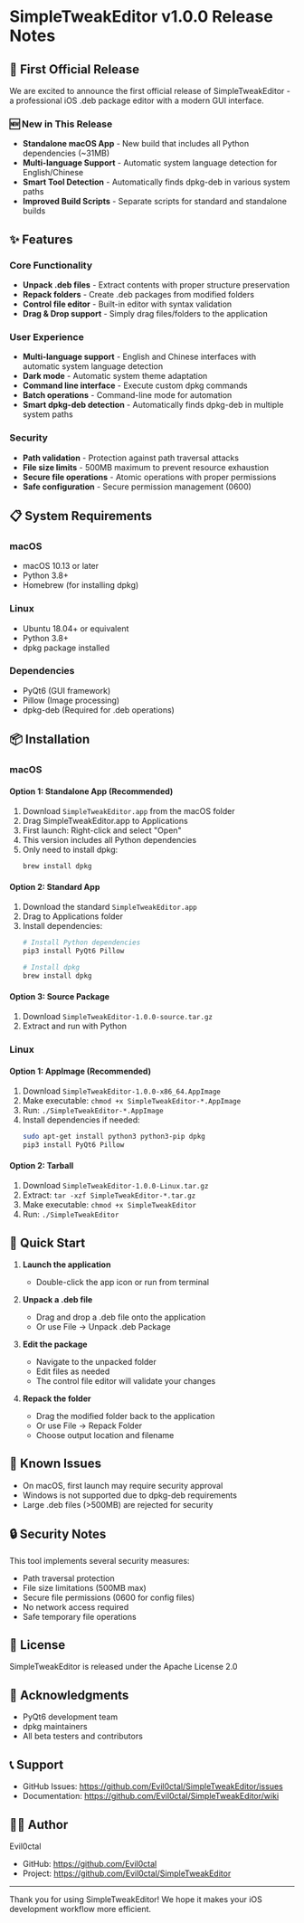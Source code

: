 # SimpleTweakEditor v1.0.0 Release Notes

## 🎉 First Official Release

We are excited to announce the first official release of SimpleTweakEditor - a professional iOS .deb package editor with a modern GUI interface.

### 🆕 New in This Release
- **Standalone macOS App** - New build that includes all Python dependencies (~31MB)
- **Multi-language Support** - Automatic system language detection for English/Chinese
- **Smart Tool Detection** - Automatically finds dpkg-deb in various system paths
- **Improved Build Scripts** - Separate scripts for standard and standalone builds

## ✨ Features

### Core Functionality
- **Unpack .deb files** - Extract contents with proper structure preservation
- **Repack folders** - Create .deb packages from modified folders
- **Control file editor** - Built-in editor with syntax validation
- **Drag & Drop support** - Simply drag files/folders to the application

### User Experience
- **Multi-language support** - English and Chinese interfaces with automatic system language detection
- **Dark mode** - Automatic system theme adaptation
- **Command line interface** - Execute custom dpkg commands
- **Batch operations** - Command-line mode for automation
- **Smart dpkg-deb detection** - Automatically finds dpkg-deb in multiple system paths

### Security
- **Path validation** - Protection against path traversal attacks
- **File size limits** - 500MB maximum to prevent resource exhaustion
- **Secure file operations** - Atomic operations with proper permissions
- **Safe configuration** - Secure permission management (0600)

## 📋 System Requirements

### macOS
- macOS 10.13 or later
- Python 3.8+
- Homebrew (for installing dpkg)

### Linux
- Ubuntu 18.04+ or equivalent
- Python 3.8+
- dpkg package installed

### Dependencies
- PyQt6 (GUI framework)
- Pillow (Image processing)
- dpkg-deb (Required for .deb operations)

## 📦 Installation

### macOS

#### Option 1: Standalone App (Recommended)
1. Download `SimpleTweakEditor.app` from the macOS folder
2. Drag SimpleTweakEditor.app to Applications
3. First launch: Right-click and select "Open"
4. This version includes all Python dependencies
5. Only need to install dpkg:
   ```bash
   brew install dpkg
   ```

#### Option 2: Standard App
1. Download the standard `SimpleTweakEditor.app`
2. Drag to Applications folder
3. Install dependencies:
   ```bash
   # Install Python dependencies
   pip3 install PyQt6 Pillow
   
   # Install dpkg
   brew install dpkg
   ```

#### Option 3: Source Package
1. Download `SimpleTweakEditor-1.0.0-source.tar.gz`
2. Extract and run with Python

### Linux

#### Option 1: AppImage (Recommended)
1. Download `SimpleTweakEditor-1.0.0-x86_64.AppImage`
2. Make executable: `chmod +x SimpleTweakEditor-*.AppImage`
3. Run: `./SimpleTweakEditor-*.AppImage`
4. Install dependencies if needed:
   ```bash
   sudo apt-get install python3 python3-pip dpkg
   pip3 install PyQt6 Pillow
   ```

#### Option 2: Tarball
1. Download `SimpleTweakEditor-1.0.0-Linux.tar.gz`
2. Extract: `tar -xzf SimpleTweakEditor-*.tar.gz`
3. Make executable: `chmod +x SimpleTweakEditor`
4. Run: `./SimpleTweakEditor`

## 🚀 Quick Start

1. **Launch the application**
   - Double-click the app icon or run from terminal

2. **Unpack a .deb file**
   - Drag and drop a .deb file onto the application
   - Or use File → Unpack .deb Package

3. **Edit the package**
   - Navigate to the unpacked folder
   - Edit files as needed
   - The control file editor will validate your changes

4. **Repack the folder**
   - Drag the modified folder back to the application
   - Or use File → Repack Folder
   - Choose output location and filename

## 🐛 Known Issues

- On macOS, first launch may require security approval
- Windows is not supported due to dpkg-deb requirements
- Large .deb files (>500MB) are rejected for security

## 🔒 Security Notes

This tool implements several security measures:
- Path traversal protection
- File size limitations (500MB max)
- Secure file permissions (0600 for config files)
- No network access required
- Safe temporary file operations

## 📝 License

SimpleTweakEditor is released under the Apache License 2.0

## 🙏 Acknowledgments

- PyQt6 development team
- dpkg maintainers
- All beta testers and contributors

## 📞 Support

- GitHub Issues: https://github.com/Evil0ctal/SimpleTweakEditor/issues
- Documentation: https://github.com/Evil0ctal/SimpleTweakEditor/wiki

## 👨‍💻 Author

Evil0ctal
- GitHub: https://github.com/Evil0ctal
- Project: https://github.com/Evil0ctal/SimpleTweakEditor

---

Thank you for using SimpleTweakEditor! We hope it makes your iOS development workflow more efficient.